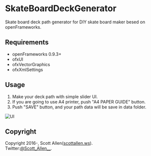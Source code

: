 # SkateBoardDeckGenerator
Skate board deck path generator for DIY skate board maker besed on openFrameworks.

## Requirements
- openFrameworks 0.9.3+
- ofxUI
- ofxVectorGraphics
- ofxXmlSettings

## Usage
1. Make your deck path with simple slider UI.
2. If you are going to use A4 printer, push "A4 PAPER GUIDE" button.
3. Push "SAVE" button, and your path data will be save in data folder.

![UI]()

## Copyright
Copyright 2016-, Scott Allen([scottallen.ws](http://scottallen.ws)).  
Twitter:[@Scott_Allen__](https://twitter.com/#!/Scott_Allen__ "twitter@Scott_Allen__").
